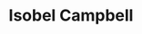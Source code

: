 ---
title: "Isobel Campbell"
summary: "Isobel Campbell is a Scottish singer, songwriter and cellist. She rose to prominence at age nineteen as a member of the indie pop band Belle & Sebastian, but left the group to pursue a solo career, first as The Gentle Waves, and later under her own name. She later collaborated with singer Mark Lanegan on three albums. Her latest studio album, Bow To Love, was released in 2024.
Campbell's music has been described as either indie pop, chamber pop or singer-songwriter. Regardless of genre, Campbell makes gentle and sombre music, often using classical instruments."
slug: "isobel-campbell"
image: "isobel-campbell.jpg"
apple_music_artist_url: "https://music.apple.com/gb/artist/isobel-campbell/4996189"
wikipedia_url: "https://en.wikipedia.org/wiki/Isobel_Campbell"
---